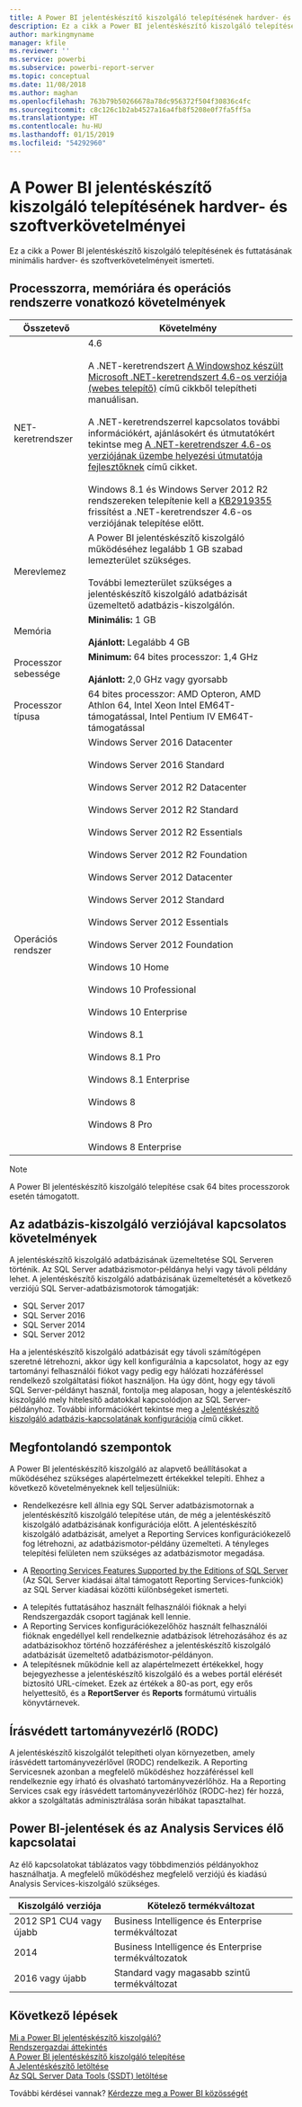 ```yaml
---
title: A Power BI jelentéskészítő kiszolgáló telepítésének hardver- és szoftverkövetelményei
description: Ez a cikk a Power BI jelentéskészítő kiszolgáló telepítésének és futtatásának minimális hardver- és szoftverkövetelményeit ismerteti.
author: markingmyname
manager: kfile
ms.reviewer: ''
ms.service: powerbi
ms.subservice: powerbi-report-server
ms.topic: conceptual
ms.date: 11/08/2018
ms.author: maghan
ms.openlocfilehash: 763b79b50266678a78dc956372f504f30836c4fc
ms.sourcegitcommit: c8c126c1b2ab4527a16a4fb8f5208e0f7fa5ff5a
ms.translationtype: HT
ms.contentlocale: hu-HU
ms.lasthandoff: 01/15/2019
ms.locfileid: "54292960"
---
```

# <a name="hardware-and-software-requirements-for-installing-power-bi-report-server"></a>A Power BI jelentéskészítő kiszolgáló telepítésének hardver- és szoftverkövetelményei
Ez a cikk a Power BI jelentéskészítő kiszolgáló telepítésének és futtatásának minimális hardver- és szoftverkövetelményeit ismerteti.

## <a name="processor-memory-and-operating-system-requirements"></a>Processzorra, memóriára és operációs rendszerre vonatkozó követelmények

| Összetevő | Követelmény |
| --- | --- |
| NET-keretrendszer |4.6<br><br>A .NET-keretrendszert [A Windowshoz készült Microsoft .NET-keretrendszert 4.6-os verziója (webes telepítő)](http://support.microsoft.com/kb/3045560) című cikkből telepítheti manuálisan.<br/><br/> A .NET-keretrendszerrel kapcsolatos további információkért, ajánlásokért és útmutatókért tekintse meg [A .NET-keretrendszer 4.6-os verziójának üzembe helyezési útmutatója fejlesztőknek](http://msdn.microsoft.com/library/ee942965\(v=vs.110\).aspx) című cikket.<br/><br/>Windows 8.1 és Windows Server 2012 R2 rendszereken telepítenie kell a [KB2919355](http://support.microsoft.com/kb/2919355) frissítést a .NET-keretrendszer 4.6-os verziójának telepítése előtt. |
| Merevlemez |A Power BI jelentéskészítő kiszolgáló működéséhez legalább 1 GB szabad lemezterület szükséges.<br><br>További lemezterület szükséges a jelentéskészítő kiszolgáló adatbázisát üzemeltető adatbázis-kiszolgálón. |
| Memória |**Minimális:** 1 GB<br/><br/> **Ajánlott:** Legalább 4 GB |
| Processzor sebessége |**Minimum:** 64 bites processzor: 1,4 GHz<br/><br/> **Ajánlott:** 2,0 GHz vagy gyorsabb |
| Processzor típusa |64 bites processzor: AMD Opteron, AMD Athlon 64, Intel Xeon Intel EM64T-támogatással, Intel Pentium IV EM64T-támogatással |
| Operációs rendszer |Windows Server 2016 Datacenter<br><br>Windows Server 2016 Standard<br><br>Windows Server 2012 R2 Datacenter<br><br>Windows Server 2012 R2 Standard<br><br>Windows Server 2012 R2 Essentials<br><br>Windows Server 2012 R2 Foundation<br><br>Windows Server 2012 Datacenter<br><br>Windows Server 2012 Standard<br><br>Windows Server 2012 Essentials<br><br>Windows Server 2012 Foundation<br><br>Windows 10 Home<br><br>Windows 10 Professional<br><br>Windows 10 Enterprise<br><br>Windows 8.1<br><br>Windows 8.1 Pro<br><br>Windows 8.1 Enterprise<br><br>Windows 8<br><br>Windows 8 Pro<br><br>Windows 8 Enterprise |

> [!NOTE]
> A Power BI jelentéskészítő kiszolgáló telepítése csak 64 bites processzorok esetén támogatott.
> 
> 

## <a name="database-server-version-requirements"></a>Az adatbázis-kiszolgáló verziójával kapcsolatos követelmények
A jelentéskészítő kiszolgáló adatbázisának üzemeltetése SQL Serveren történik. Az SQL Server adatbázismotor-példánya helyi vagy távoli példány lehet. A jelentéskészítő kiszolgáló adatbázisának üzemeltetését a következő verziójú SQL Server-adatbázismotorok támogatják:

* SQL Server 2017
* SQL Server 2016
* SQL Server 2014
* SQL Server 2012

Ha a jelentéskészítő kiszolgáló adatbázisát egy távoli számítógépen szeretné létrehozni, akkor úgy kell konfigurálnia a kapcsolatot, hogy az egy tartományi felhasználói fiókot vagy pedig egy hálózati hozzáféréssel rendelkező szolgáltatási fiókot használjon. Ha úgy dönt, hogy egy távoli SQL Server-példányt használ, fontolja meg alaposan, hogy a jelentéskészítő kiszolgáló mely hitelesítő adatokkal kapcsolódjon az SQL Server-példányhoz. További információkért tekintse meg a [Jelentéskészítő kiszolgáló adatbázis-kapcsolatának konfigurációja](https://docs.microsoft.com/sql/reporting-services/install-windows/configure-a-report-server-database-connection-ssrs-configuration-manager) című cikket.

## <a name="considerations"></a>Megfontolandó szempontok
A Power BI jelentéskészítő kiszolgáló az alapvető beállításokat a működéséhez szükséges alapértelmezett értékekkel telepíti. Ehhez a következő követelményeknek kell teljesülniük:

* Rendelkezésre kell állnia egy SQL Server adatbázismotornak a jelentéskészítő kiszolgáló telepítése után, de még a jelentéskészítő kiszolgáló adatbázisának konfigurációja előtt. A jelentéskészítő kiszolgáló adatbázisát, amelyet a Reporting Services konfigurációkezelő fog létrehozni, az adatbázismotor-példány üzemelteti. A tényleges telepítési felületen nem szükséges az adatbázismotor megadása.
- A [Reporting Services Features Supported by the Editions of SQL Server](https://docs.microsoft.com/sql/reporting-services/reporting-services-features-supported-by-the-editions-of-sql-server-2016) (Az SQL Server kiadásai által támogatott Reporting Services-funkciók) az SQL Server kiadásai közötti különbségeket ismerteti.
* A telepítés futtatásához használt felhasználói fióknak a helyi Rendszergazdák csoport tagjának kell lennie.
* A Reporting Services konfigurációkezelőhöz használt felhasználói fióknak engedéllyel kell rendelkeznie adatbázisok létrehozásához és az adatbázisokhoz történő hozzáféréshez a jelentéskészítő kiszolgáló adatbázisát üzemeltető adatbázismotor-példányon.
* A telepítésnek működnie kell az alapértelmezett értékekkel, hogy bejegyezhesse a jelentéskészítő kiszolgáló és a webes portál elérését biztosító URL-címeket. Ezek az értékek a 80-as port, egy erős helyettesítő, és a **ReportServer** és **Reports** formátumú virtuális könyvtárnevek.

## <a name="read-only-domain-controller-rodc"></a>Írásvédett tartományvezérlő (RODC)
 A jelentéskészítő kiszolgálót telepítheti olyan környezetben, amely írásvédett tartományvezérlővel (RODC) rendelkezik. A Reporting Servicesnek azonban a megfelelő működéshez hozzáféréssel kell rendelkeznie egy írható és olvasható tartományvezérlőhöz. Ha a Reporting Services csak egy írásvédett tartományvezérlőhöz (RODC-hez) fér hozzá, akkor a szolgáltatás adminisztrálása során hibákat tapasztalhat.

## <a name="power-bi-reports-and-analysis-services-live-connections"></a>Power BI-jelentések és az Analysis Services élő kapcsolatai
Az élő kapcsolatokat táblázatos vagy többdimenziós példányokhoz használhatja. A megfelelő működéshez megfelelő verziójú és kiadású Analysis Services-kiszolgáló szükséges.

| **Kiszolgáló verziója** | **Kötelező termékváltozat** |
| --- | --- |
| 2012 SP1 CU4 vagy újabb |Business Intelligence és Enterprise termékváltozat |
| 2014 |Business Intelligence és Enterprise termékváltozatok |
| 2016 vagy újabb |Standard vagy magasabb szintű termékváltozat |

## <a name="next-steps"></a>Következő lépések
[Mi a Power BI jelentéskészítő kiszolgáló?](get-started.md)  
[Rendszergazdai áttekintés](admin-handbook-overview.md)  
[A Power BI jelentéskészítő kiszolgáló telepítése](install-report-server.md)  
[A Jelentéskészítő letöltése](https://www.microsoft.com/download/details.aspx?id=53613)  
[Az SQL Server Data Tools (SSDT) letöltése](http://go.microsoft.com/fwlink/?LinkID=616714)

További kérdései vannak? [Kérdezze meg a Power BI közösségét](https://community.powerbi.com/)

